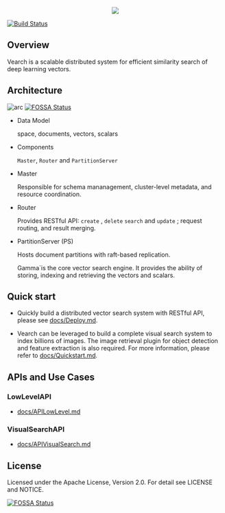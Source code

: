 <div align="center">
  <img src="docs/img/vearch_logo.png">
</div>

[![Build Status](https://travis-ci.org/ansjsun/vearch.svg?branch=master)](https://travis-ci.org/ansjsun/vearch)

## Overview

Vearch is a scalable distributed system for efficient similarity search of deep learning vectors. 


## Architecture

![arc](docs/img/VearchArch.jpg)
[![FOSSA Status](https://app.fossa.io/api/projects/git%2Bgithub.com%2Fansjsun%2Fvearch.svg?type=shield)](https://app.fossa.io/projects/git%2Bgithub.com%2Fansjsun%2Fvearch?ref=badge_shield)

* Data Model

  space, documents, vectors, scalars

* Components

  `Master`, `Router` and `PartitionServer` 

* Master 

  Responsible for schema mananagement, cluster-level metadata, and resource coordination. 
  
* Router

  Provides RESTful API: `create`  , `delete`  `search` and `update` ; request routing, and result merging. 

* PartitionServer (PS)

  Hosts document partitions with raft-based replication.

  Gamma`is the core vector search engine. It provides the ability of storing, indexing and retrieving the vectors and scalars.


## Quick start

* Quickly build a distributed vector search system with RESTful API, please see [docs/Deploy.md](docs/Deploy.md).


* Vearch can be leveraged to build a complete visual search system to index billions of images. The image retrieval plugin for object detection and feature extraction is also required. For more information, please refer to [docs/Quickstart.md](docs/Quickstart.md).


## APIs and Use Cases


### LowLevelAPI
* [docs/APILowLevel.md](docs/APILowLevel.md)


### VisualSearchAPI
* [docs/APIVisualSearch.md](docs/APIVisualSearch.md)



## License
Licensed under the Apache License, Version 2.0. For detail see LICENSE and NOTICE.


[![FOSSA Status](https://app.fossa.io/api/projects/git%2Bgithub.com%2Fansjsun%2Fvearch.svg?type=large)](https://app.fossa.io/projects/git%2Bgithub.com%2Fansjsun%2Fvearch?ref=badge_large)